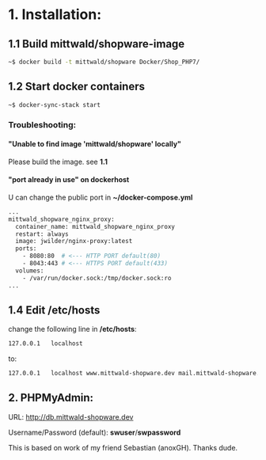 

# 1. Installation:
## 1.1 Build mittwald/shopware-image
```bash
~$ docker build -t mittwald/shopware Docker/Shop_PHP7/
```
## 1.2 Start docker containers
```bash
~$ docker-sync-stack start
```
### Troubleshooting:
#### "Unable to find image 'mittwald/shopware' locally"
Please build the image. see **1.1**

#### "port already in use" on dockerhost
U can change the public port in **~/docker-compose.yml**

```bash
...
mittwald_shopware_nginx_proxy:
  container_name: mittwald_shopware_nginx_proxy
  restart: always
  image: jwilder/nginx-proxy:latest
  ports:
    - 8080:80  # <--- HTTP PORT default(80)
    - 8043:443 # <--- HTTPS PORT default(433)
  volumes:
    - /var/run/docker.sock:/tmp/docker.sock:ro
...
```
## 1.4 Edit /etc/hosts
change the following line in **/etc/hosts**:

```bash
127.0.0.1	localhost
```

to:

```bash
127.0.0.1	localhost www.mittwald-shopware.dev mail.mittwald-shopware.dev db.mittwald-shopware.dev
```


## 2. PHPMyAdmin:
URL: http://db.mittwald-shopware.dev

Username/Password (default): **swuser**/**swpassword**


This is based on work of my friend Sebastian (anoxGH). Thanks dude. 
